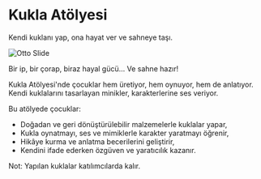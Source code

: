 # Kukla Atölyesi

Kendi kuklanı yap, ona hayat ver ve sahneye taşı.

![Otto Slide](@/assets/otto-slide-01.jpg)

Bir ip, bir çorap, biraz hayal gücü… Ve sahne hazır!

Kukla Atölyesi'nde çocuklar hem üretiyor, hem oynuyor, hem de anlatıyor. Kendi kuklalarını tasarlayan minikler, karakterlerine ses veriyor.

Bu atölyede çocuklar:

- Doğadan ve geri dönüştürülebilir malzemelerle kuklalar yapar,
- Kukla oynatmayı, ses ve mimiklerle karakter yaratmayı öğrenir,
- Hikâye kurma ve anlatma becerilerini geliştirir,
- Kendini ifade ederken özgüven ve yaratıcılık kazanır.

Not: Yapılan kuklalar katılımcılarda kalır.
